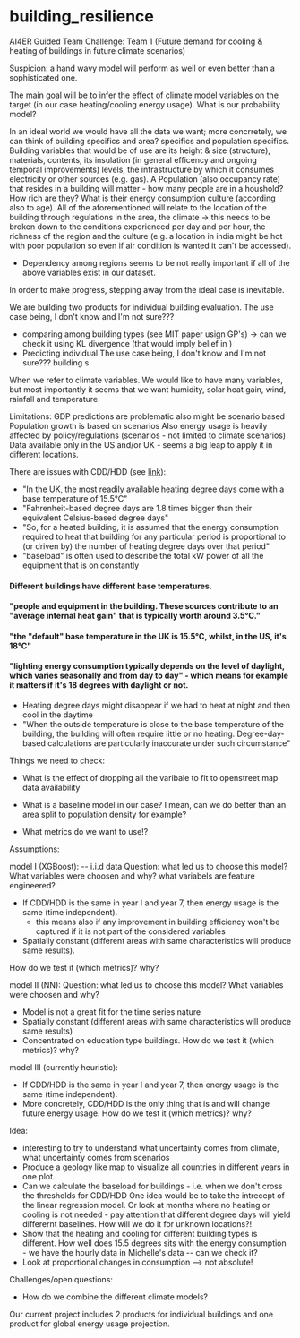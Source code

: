 # building_resilience
AI4ER Guided Team Challenge: Team 1 (Future demand for cooling &amp; heating of buildings in future climate scenarios)

Suspicion: a hand wavy model will perform as well or even better than a sophisticated one.

The main goal will be to infer the effect of climate model variables on the target (in our case heating/cooling energy usage). 
What is our probability model? 

In an ideal world we would have all the data we want; more concrretely, we can think of building specifics and area? specifics and population specifics. Building variables that would be of use are its height & size (structure), materials, contents, its insulation (in general efficency and ongoing temporal improvements) levels, the infrastructure by which it consumes electricity or other sources (e.g. gas). A Population (also occupancy rate) that resides in a building will matter - how many people are in a houshold? How rich are they? What is their energy consumption culture (according also to age). All of the aforementioned will relate to the location of the building through regulations in the area, the climate -> this needs to be broken down to the conditions experienced per day and per hour, the richness of the region and the culture (e.g. a location in india might be hot with poor population so even if air condition is wanted it can't be accessed). 
 - Dependency among regions seems to be not really important if all of the above variables exist in our dataset. 
 
In order to make progress, stepping away from the ideal case is inevitable.

We are building two products for individual building evaluation. 
The use case being, I don't know and I'm not sure??? 
 - comparing among building types (see MIT paper usign GP's) -> can we check it using KL divergence (that would imply belief in )
 - Predicting individual 
The use case being, I don't know and I'm not sure??? building s

When we refer to climate variables. We would like to have many variables, but most importantly it seems that we want humidity, solar heat gain, wind, rainfall and temperature. 

Limitations: 
GDP predictions are problematic also might be scenario based
Population growth is based on scenarios 
Also energy usage is heavily affected by policy/regulations (scenarios - not limited to climate scenarios)
Data available only in the US and/or UK - seems a big leap to apply it in different locations. 

There are issues with CDD/HDD (see [link](https://www.energylens.com/articles/degree-days)):
+ "In the UK, the most readily available heating degree days come with a base temperature of 15.5°C"
+ "Fahrenheit-based degree days are 1.8 times bigger than their equivalent Celsius-based degree days"
+ "So, for a heated building, it is assumed that the energy consumption required to heat that building for any particular period is proportional to (or driven by) the number of heating degree days over that period"
+ "baseload" is often used to describe the total kW power of all the equipment that is on constantly
#### Different buildings have different base temperatures.
#### "people and equipment in the building. These sources contribute to an "average internal heat gain" that is typically worth around 3.5°C."
#### "the "default" base temperature in the UK is 15.5°C, whilst, in the US, it's 18°C"
####  "lighting energy consumption typically depends on the level of daylight, which varies seasonally and from day to day" - which means for example it matters if it's 18 degrees with daylight or not.
+ Heating degree days might disappear if we had to heat at night and then cool in the daytime
+ "When the outside temperature is close to the base temperature of the building, the building will often require little or no heating. Degree-day-based calculations are particularly inaccurate under such circumstance"

Things we need to check: 

- What is the effect of dropping all the varibale to fit to openstreet map data availability

* What is a baseline model in our case? I mean, can we do better than an area split to population density for example? 

* What metrics do we want to use!? 

Assumptions: 

model I (XGBoost):
 -- i.i.d data
Question: what led us to choose this model?
What variables were choosen and why? what variabels are feature engineered? 
 - If CDD/HDD is the same in year I and year 7, then energy usage is the same (time independent). 
   - this means also if any improvement in building efficiency won't be captured if it is not part of the considered variables  
 - Spatially constant (different areas with same characteristics will produce same results).
 
How do we test it (which metrics)? why?
 
model II (NN):
Question: what led us to choose this model? 
What variables were choosen and why?
- Model is not a great fit for the time series nature 
- Spatially constant (different areas with same characteristics will produce same results)
- Concentrated on education type buildings.
How do we test it (which metrics)? why?

model III (currently heuristic): 
- If CDD/HDD is the same in year I and year 7, then energy usage is the same (time independent).
-  More concretely, CDD/HDD is the only thing that is and will change future energy usage. 
How do we test it (which metrics)? why?


Idea:
- interesting to try to understand what uncertainty comes from climate, what uncertainty comes from scenarios
- Produce a geology like map to visualize all countries in different years in one plot.
- Can we calculate the baseload for buildings - i.e. when we don't cross the thresholds for CDD/HDD
   One idea would be to take the intrecept of the linear regression model. Or look at months where no heating or cooling is not needed - pay attention that different degree days will yield differernt baselines. How will we do it for unknown locations?!
 - Show that the heating and cooling for different building types is different. 
 How well does 15.5 degrees sits with the energy consumption - we have the hourly data in Michelle's data -- can we check it?
 - Look at proportional changes in consumption --> not absolute!

Challenges/open questions: 
- How do we combine the different climate models?



Our current project includes 2 products for individual buildings and one product for global energy usage projection.





